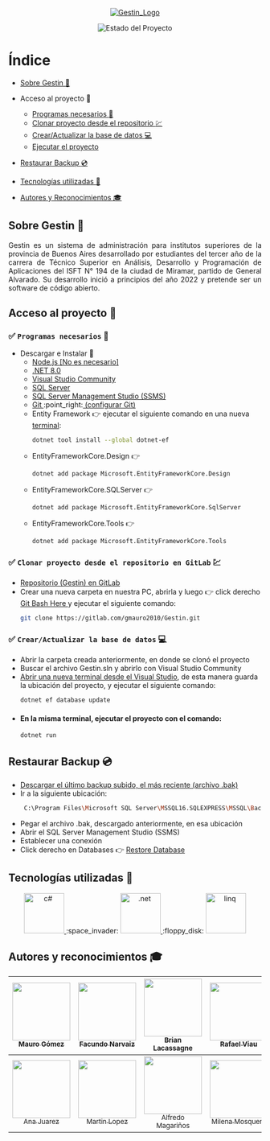 <section align="center">
  
  <a href="https://i.ibb.co/g3BC3Zm/Gestin.jpg" target="_blank"><img src="https://i.ibb.co/g3BC3Zm/Gestin.jpg" alt="Gestin_Logo"></a>
  
   <img src="https://img.shields.io/badge/ESTADO-EN%20DESAROLLO-green" alt="Estado del Proyecto">
</section>


# Índice
- [Sobre Gestin :mag_right:](#sobre-gestin-mag_right)

- Acceso al proyecto :open_file_folder:
    - [Programas necesarios :dvd:](#white_check_mark-programas-necesarios-dvd)
    - [Clonar proyecto desde el repositorio :chart:](#white_check_mark-clonar-proyecto-desde-el-repositorio-en-gitlab-chart)
    - [Crear/Actualizar la base de datos :computer:](#white_check_mark-crearactualizar-la-base-de-datos-computer)
    - [Ejecutar el proyecto](#en-la-misma-terminal-ejecutar-el-proyecto-con-el-comando)

- [Restaurar Backup :cd:](#restaurar-backup-cd)
- [Tecnologías utilizadas :iphone:](#tecnologías-utilizadas-iphone)

- [Autores y Reconocimientos :mortar_board:](#autores-y-reconocimientos-mortar_board)


## Sobre Gestin :mag_right:

<p align="justify">
Gestin es un sistema de administración para institutos superiores de la provincia de Buenos Aires desarrollado por estudiantes del tercer año de la carrera de Técnico Superior en Análisis, Desarrollo y Programación de Aplicaciones del ISFT N° 194 de la ciudad de Miramar, partido de General Alvarado. Su desarrollo inició a principios del año 2022 y pretende ser un software de código abierto. 
</p>


## Acceso al proyecto :open_file_folder:
 ### :white_check_mark: `Programas necesarios` :dvd:
- Descargar e Instalar :arrow_down_small:
  - <a href="https://nodejs.org/es/download" target="_blank"> 
        Node.js [No es necesario]
    </a>    
  - <a href="https://dotnet.microsoft.com/es-es/download/dotnet/8.0" target="_blank"> 
        .NET 8.0
    </a> 
  - <a href="https://visualstudio.microsoft.com/es/downloads/" target="_blank"> 
        Visual Studio Community
    </a> 
  - <a href="https://www.microsoft.com/es-ar/sql-server/sql-server-downloads" target="_blank"> 
        SQL Server
    </a> 
  - <a href="https://learn.microsoft.com/es-es/sql/ssms/download-sql-server-management-studio-ssms?view=sql-server-ver16" target="_blank"> 
        SQL Server Management Studio (SSMS)
    </a>
  - <a href="https://git-scm.com/downloads" target="_blank"> 
        Git
    </a>:point_right:<a href="https://git-scm.com/book/es/v2/Inicio---Sobre-el-Control-de-Versiones-Configurando-Git-por-primera-vez" target="_blank"> 
        (configurar Git)
    </a>
  - Entity Framework :point_right: ejecutar el siguiente comando en una nueva <a href="https://www.downloadsource.es/uploaded/News%20July%202015/Simbolo%20del%20sistema%20Como%20administrador/simbolo%20del%20sistema%20Windows%2010.jpg" target="_blank">terminal</a>:
    ```bash
    dotnet tool install --global dotnet-ef
    ```
  - EntityFrameworkCore.Design :point_right:
    ```bash
    dotnet add package Microsoft.EntityFrameworkCore.Design
    ```
  - EntityFrameworkCore.SQLServer :point_right:
    ```bash
    dotnet add package Microsoft.EntityFrameworkCore.SqlServer
    ```
  - EntityFrameworkCore.Tools :point_right:
    ```bash
    dotnet add package Microsoft.EntityFrameworkCore.Tools
    ```

 ### :white_check_mark: `Clonar proyecto desde el repositorio en GitLab` :chart:
- <a href="https://gitlab.com/gmauro2010/Gestin" target="_blank"> Repositorio (Gestin) en GitLab </a>
- Crear una nueva carpeta en nuestra PC, abrirla y luego :point_right: click derecho <a href="https://docs.github.com/es/repositories/creating-and-managing-repositories/cloning-a-repository" target="_blank"> Git Bash Here </a> y ejecutar el siguiente comando: 
    ```bash
    git clone https://gitlab.com/gmauro2010/Gestin.git
    ```

### :white_check_mark: `Crear/Actualizar la base de datos` :computer:
- Abrir la carpeta creada anteriormente, en donde se clonó el proyecto
- Buscar el archivo Gestin.sln y abrirlo con Visual Studio Community
- <a href="https://damiandeluca.com.ar/como-usar-la-terminal-integrada-de-visual-studio-code" target="_blank">Abrir una nueva terminal desde el Visual Studio</a>, de esta manera guarda la ubicación del proyecto, y ejecutar el siguiente comando:
  ```bash
  dotnet ef database update
  ```
- #### En la misma terminal, ejecutar el proyecto con el comando: 
   ```bash
   dotnet run
   ```

## Restaurar Backup :cd:
- <a href="https://drive.google.com/drive/folders/1gJ_BBtcXzaP8j2997JmKHiUiIXkRanhk" target="_blank">Descargar el último backup subido, el más reciente (archivo .bak)</a>
- Ir a la siguiente ubicación: 
  ```bash
   C:\Program Files\Microsoft SQL Server\MSSQL16.SQLEXPRESS\MSSQL\Backup
  ```
- Pegar el archivo .bak, descargado anteriormente, en esa ubicación
- Abrir el SQL Server Management Studio (SSMS)
- Establecer una conexión 
- Click derecho en Databases :point_right: <a href="https://www.ibm.com/docs/es/license-metric-tool?topic=database-restoring-sql-server" target="_blank">Restore Database</a>


## Tecnologías utilizadas :iphone:

<section align="center">
<a href="https://learn.microsoft.com/es-es/dotnet/csharp/tour-of-csharp/" target="_blank"> <img src="https://play-lh.googleusercontent.com/uGqP7F-E_eaEwTb3hMz63MWf0YKRSK6n9INBwibBSOrGDg6B3sd-ACuqNrR312ohdQ" alt="c#" width="80" height="80"/> </a> :space_invader:
<a href="https://dotnet.microsoft.com/es-es/learn/dotnet/what-is-dotnet" target="_blank"> <img class="img" src="https://upload.wikimedia.org/wikipedia/commons/thumb/7/7d/Microsoft_.NET_logo.svg/2048px-Microsoft_.NET_logo.svg.png" alt=".net" width="80" height="80"/> </a> :floppy_disk:
<a href="https://learn.microsoft.com/es-es/dotnet/csharp/programming-guide/concepts/linq/introduction-to-linq-queries" target="_blank"> <img class="img" src="https://www.traininginchennai.in/contact/images/LINQ-greens.png" alt="linq" width="80" height="80"/> </a>
</section>



## Autores y reconocimientos :mortar_board:
| [<img src="https://gitlab.com/uploads/-/system/user/avatar/5414462/avatar.png?width=96" width=115><br><sub>Mauro Gómez</sub>](https://gitlab.com/gmauro2010) |  [<img src="https://secure.gravatar.com/avatar/38d15da39abbaee7d3a0721fb575f32a?s=192&d=identicon" width=115><br><sub>Facundo Narvaiz</sub>](https://gitlab.com/facundonarvaiz232) |  [<img src="https://gitlab.com/uploads/-/system/user/avatar/11519808/avatar.png?width=96" width=115><br><sub>Brian Lacassagne</sub>](https://gitlab.com/lacassagnebrian) |  [<img src="https://secure.gravatar.com/avatar/50cbdbd2598713dc0bd0461552cea78f?s=192&d=identicon" width=115><br><sub>Rafael Viau</sub>](https://gitlab.com/rafael_rodriguez_viau) | [<img src="https://secure.gravatar.com/avatar/c45b83d3e4ac34502737ca430eb9b1c6?s=192&d=identicon" width=115><br><sub>Ulises Basualdo</sub>](https://gitlab.com/ulimiramar) | [<img src="https://secure.gravatar.com/avatar/5912b6bb83ae2a340539818975e7a4e6?s=192&d=identicon" width=115><br><sub>Romina Carabajal</sub>](https://gitlab.com/romicarabajal1998) | [<img src="https://secure.gravatar.com/avatar/0375349f1362b2ce088fcc31e2fc0786?s=192&d=identicon" width=115><br><sub> Alan Dono</sub>](https://gitlab.com/Alan-Dono1) | [<img src="https://secure.gravatar.com/avatar/e28847fa2390e911bd6d5eaa2f965dbf?s=192&d=identicon" width=115><br><sub>Paola Galacho</sub>](https://gitlab.com/paocone) 
| :---: | :---: | :---: | :---: | :---: | :---: | :---: | :---: | 
[<img src="https://i.pinimg.com/564x/59/29/a9/5929a9d05cc313f66db7a30f79d9fa1f.jpg" width=115><br><sub>Ana Juarez</sub>](https://github.com/manita02) |  [<img src="https://secure.gravatar.com/avatar/2d8bb96d80f9e98f8813621bee97c87a?s=192&d=identicon" width=115><br><sub>Martin Lopez</sub>](https://gitlab.com/martin.sergio.lopez) | [<img src="https://secure.gravatar.com/avatar/d3563e853cdc6b6984134f715701a56b?s=192&d=identicon" width=115><br><sub>Alfredo Magariños</sub>](https://gitlab.com/khruner) | [<img src="https://secure.gravatar.com/avatar/60459e1b95de84ff19a3d8d043ea340e?s=192&d=identicon" width=115><br><sub>Milena Mosquera</sub>](https://gitlab.com/milena031088) | [<img src="https://secure.gravatar.com/avatar/a83b45cc6306bf789401549b50f9b260?s=192&d=identicon" width=115><br><sub>Santiago Strano</sub>](https://gitlab.com/santiago.str1996) |  [<img src="https://gravatar.com/avatar/29fb24fc1783b0f219d6056f1d736293?size=256&d=identicon" width=115><br><sub>Maximiliano Romero</sub>](https://gitlab.com/maximilianoromerovigo) | [<img src="https://gitlab.com/uploads/-/system/user/avatar/12698131/avatar.png?width=800" width=115><br><sub>Francisco Galea</sub>](https://github.com/Francisco-Galea)
